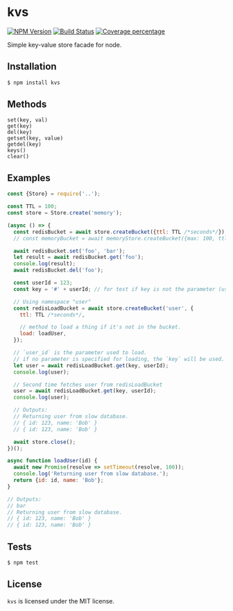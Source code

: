 # kvs

[![NPM Version](https://img.shields.io/npm/v/kvs.svg?style=flat)](https://www.npmjs.org/package/kvs)
[![Build Status](https://travis-ci.com/taoyuan/kvs.svg?branch=master)](https://travis-ci.com/github/taoyuan/kvs)
[![Coverage percentage](https://coveralls.io/repos/taoyuan/kvs/badge.svg)](https://coveralls.io/r/taoyuan/kvs)

Simple key-value store facade for node.

## Installation

```sh
$ npm install kvs
```

## Methods

```
set(key, val)
get(key)
del(key)
getset(key, value)
getdel(key)
keys()
clear()
```

## Examples

```js
const {Store} = require('..');

const TTL = 100;
const store = Store.create('memory');

(async () => {
  const redisBucket = await store.createBucket({ttl: TTL /*seconds*/});
  // const memoryBucket = await memoryStore.createBucket({max: 100, ttl: 10/*seconds*/});

  await redisBucket.set('foo', 'bar');
  let result = await redisBucket.get('foo');
  console.log(result);
  await redisBucket.del('foo');

  const userId = 123;
  const key = '#' + userId; // for test if key is not the parameter (user_id) to load.

  // Using namespace "user"
  const redisLoadBucket = await store.createBucket('user', {
    ttl: TTL /*seconds*/,

    // method to load a thing if it's not in the bucket.
    load: loadUser,
  });

  // `user_id` is the parameter used to load.
  // if no parameter is specified for loading, the `key` will be used.
  let user = await redisLoadBucket.get(key, userId);
  console.log(user);

  // Second time fetches user from redisLoadBucket
  user = await redisLoadBucket.get(key, userId);
  console.log(user);

  // Outputs:
  // Returning user from slow database.
  // { id: 123, name: 'Bob' }
  // { id: 123, name: 'Bob' }

  await store.close();
})();

async function loadUser(id) {
  await new Promise(resolve => setTimeout(resolve, 100));
  console.log('Returning user from slow database.');
  return {id: id, name: 'Bob'};
}

// Outputs:
// bar
// Returning user from slow database.
// { id: 123, name: 'Bob' }
// { id: 123, name: 'Bob' }
```

## Tests

```bash
$ npm test
```

## License

`kvs` is licensed under the MIT license.
